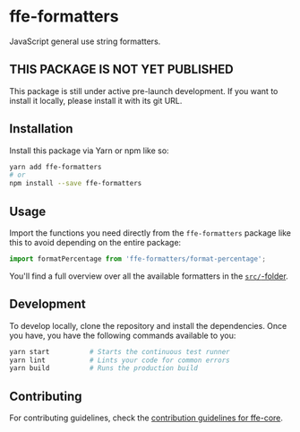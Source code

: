# ffe-formatters

JavaScript general use string formatters.

## THIS PACKAGE IS NOT YET PUBLISHED

This package is still under active pre-launch development. If you want to install it locally, 
please install it with its git URL. 

## Installation

Install this package via Yarn or npm like so:

```bash
yarn add ffe-formatters
# or
npm install --save ffe-formatters
```

## Usage

Import the functions you need directly from the `ffe-formatters` package like this to avoid
depending on the entire package:

```javascript
import formatPercentage from 'ffe-formatters/format-percentage';
```

You'll find a full overview over all the available formatters in the [`src/`-folder](src).

## Development

To develop locally, clone the repository and install the dependencies. Once you have, you have 
the following commands available to you:

```bash
yarn start          # Starts the continuous test runner
yarn lint           # Lints your code for common errors
yarn build          # Runs the production build
```

## Contributing

For contributing guidelines, check the [contribution guidelines for ffe-core](***REMOVED***).
